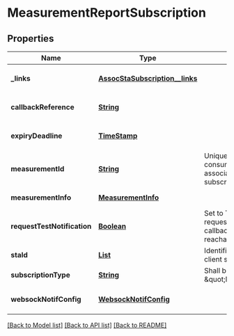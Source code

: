 # MeasurementReportSubscription
## Properties

Name | Type | Description | Notes
------------ | ------------- | ------------- | -------------
**\_links** | [**AssocStaSubscription__links**](AssocStaSubscription__links.md) |  | [optional] [default to null]
**callbackReference** | [**String**](string.md) |  | [optional] [default to null]
**expiryDeadline** | [**TimeStamp**](TimeStamp.md) |  | [optional] [default to null]
**measurementId** | [**String**](string.md) | Unique identifier allocated by the service consumer to identify measurement reports associated with this measurement subscription. | [default to null]
**measurementInfo** | [**MeasurementInfo**](MeasurementInfo.md) |  | [default to null]
**requestTestNotification** | [**Boolean**](boolean.md) | Set to TRUE by the service consumer to request a test notification on the callbackReference URI to determine if it is reachable by the WAIS for notifications. | [optional] [default to null]
**staId** | [**List**](StaIdentity.md) | Identifier(s) to uniquely specify the target client station(s) for the subscription. | [default to null]
**subscriptionType** | [**String**](string.md) | Shall be set to \&quot;MeasurementReportSubscription\&quot;. | [default to null]
**websockNotifConfig** | [**WebsockNotifConfig**](WebsockNotifConfig.md) |  | [optional] [default to null]

[[Back to Model list]](../README.md#documentation-for-models) [[Back to API list]](../README.md#documentation-for-api-endpoints) [[Back to README]](../README.md)

